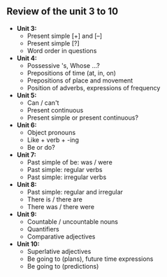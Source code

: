 ## Review of the unit 3 to 10

- **Unit 3:**
    - Present simple \[+\] and \[–\]
    - Present simple \[?\]
    - Word order in questions
- **Unit 4:**
    - Possessive 's, Whose ...?
    - Prepositions of time (at, in, on)
    - Prepositions of place and movement
    - Position of adverbs, expressions of frequency
- **Unit 5:**
    - Can / can't
    - Present continuous
    - Present simple or present continuous?
- **Unit 6:**
    - Object pronouns
    - Like + verb + -ing
    - Be or do?       
- **Unit 7:**
    - Past simple of be: was / were
    - Past simple: regular verbs
    - Past simple: irregular verbs
- **Unit 8:**
    - Past simple: regular and irregular
    - There is / there are
    - There was / there were
- **Unit 9:**
    - Countable / uncountable nouns
    - Quantifiers
    - Comparative adjectives
- **Unit 10:**
    - Superlative adjectives
    - Be going to (plans), future time expressions
    - Be going to (predictions)